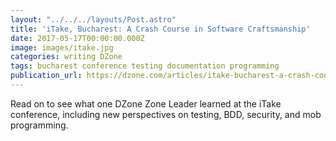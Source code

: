 ```yaml
---
layout: "../../../layouts/Post.astro"
title: 'iTake, Bucharest: A Crash Course in Software Craftsmanship'
date: 2017-05-17T00:00:00.000Z
image: images/itake.jpg
categories: writing DZone
tags: bucharest conference testing documentation programming
publication_url: https://dzone.com/articles/itake-bucharest-a-crash-course-in-software-craftsm
---
```


Read on to see what one DZone Zone Leader learned at the iTake conference, including new perspectives on testing, BDD, security, and mob programming.
